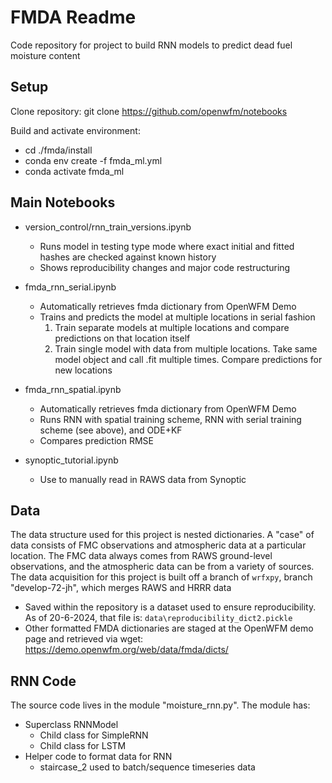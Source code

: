 # FMDA Readme

Code repository for project to build RNN models to predict dead fuel moisture content

## Setup

Clone repository:
	git clone https://github.com/openwfm/notebooks

Build and activate environment:

* cd ./fmda/install
* conda env create -f fmda_ml.yml
* conda activate fmda_ml


## Main Notebooks

* version_control/rnn_train_versions.ipynb
    - Runs model in testing type mode where exact initial and fitted hashes are checked against known history
	- Shows reproducibility changes and major code restructuring

* fmda_rnn_serial.ipynb 	
    - Automatically retrieves fmda dictionary from OpenWFM Demo
    - Trains and predicts the model at multiple locations in serial fashion
         1. Train separate models at multiple locations and compare predictions on that location itself
         2. Train single model with data from multiple locations. Take same model object and call .fit multiple times. Compare predictions for new locations

* fmda_rnn_spatial.ipynb
    - Automatically retrieves fmda dictionary from OpenWFM Demo
    - Runs RNN with spatial training scheme, RNN with serial training scheme (see above), and ODE+KF
    - Compares prediction RMSE

* synoptic_tutorial.ipynb
    - Use to manually read in RAWS data from Synoptic


## Data

The data structure used for this project is nested dictionaries. A "case" of data consists of FMC observations and atmospheric data at a particular location. The FMC data always comes from RAWS ground-level observations, and the atmospheric data can be from a variety of sources. The data acquisition for this project is built off a branch of `wrfxpy`, branch "develop-72-jh", which merges RAWS and HRRR data

- Saved within the repository is a dataset used to ensure reproducibility. As of 20-6-2024, that file is: `data\reproducibility_dict2.pickle`
- Other formatted FMDA dictionaries are staged at the OpenWFM demo page and retrieved via wget:
https://demo.openwfm.org/web/data/fmda/dicts/

## RNN Code

The source code lives in the module "moisture_rnn.py". The module has:

* Superclass RNNModel 
	- Child class for SimpleRNN
	- Child class for LSTM
* Helper code to format data for RNN
	- staircase_2 used to batch/sequence timeseries data



